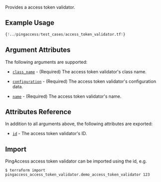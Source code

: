 Provides a access token validator.

## Example Usage
```terraform
{!../pingaccess/test_cases/access_token_validator.tf!}
```

## Argument Attributes

The following arguments are supported:

- [`class_name`](#class_name) - (Required) The access token validator's class name.

- [`configuration`](#configuration) - (Required) The access token validator's configuration data.

- [`name`](#name) - (Required) The access token validator's name.

## Attributes Reference

In addition to all arguments above, the following attributes are exported:

- [`id`](#id) - The access token validator's ID.

## Import

PingAccess access token validator can be imported using the id, e.g.

```
$ terraform import pingaccess_access_token_validator.demo_access_token_validator 123
```
